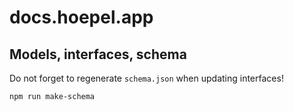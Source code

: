 # docs.hoepel.app

## Models, interfaces, schema

Do not forget to regenerate `schema.json` when updating interfaces!

```
npm run make-schema
```
